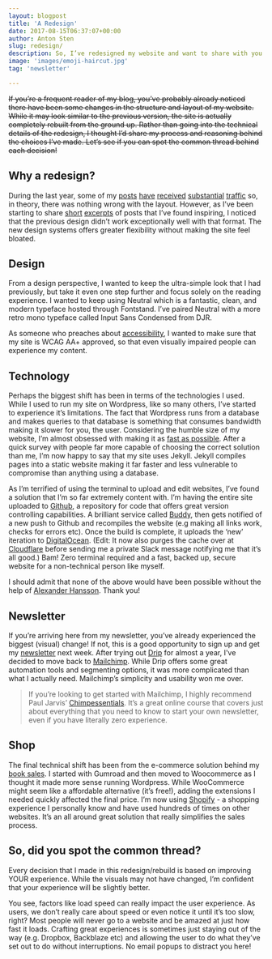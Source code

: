 ```yaml
---
layout: blogpost
title: 'A Redesign'
date: 2017-08-15T06:37:07+00:00
author: Anton Sten
slug: redesign/
description: So, I’ve redesigned my website and want to share with you why. Guess What? It has a lot to do with two letters… U and X.
image: 'images/emoji-haircut.jpg'
tag: 'newsletter'

---
```


~~If you’re a frequent reader of my blog, you’ve probably already noticed there have been some changes in the structure and layout of my website. While it may look similar to the previous version, the site is actually completely rebuilt from the ground up. Rather than going into the technical details of the redesign, I thought I’d share my process and reasoning behind the choices I’ve made. Let’s see if you can spot the common thread behind each decision!~~

## Why a redesign?

During the last year, some of my [posts](/truefans/) [have](/investingproducts/) [received](/better-uxdesigner/) [substantial](/future-ux-designer/) [traffic](/designers-write/) so, in theory, there was nothing wrong with the layout. However, as I’ve been starting to share [short](/design-quotes/) [excerpts](/enough/) of posts that I’ve found inspiring, I noticed that the previous design didn’t work exceptionally well with that format. The new design systems offers greater flexibility without making the site feel bloated.

## Design

From a design perspective, I wanted to keep the ultra-simple look that I had previously, but take it even one step further and focus solely on the reading experience. I wanted to keep using Neutral which is a fantastic, clean, and modern typeface hosted through Fontstand. I’ve paired Neutral with a more retro mono typeface called Input Sans Condensed from DJR.

As someone who preaches about [accessibility](/designing-for-accessibility/), I wanted to make sure that my site is WCAG AA+ approved, so that even visually impaired people can experience my content.

## Technology

Perhaps the biggest shift has been in terms of the technologies I used. While I used to run my site on Wordpress, like so many others, I’ve started to experience it’s limitations. The fact that Wordpress runs from a database and makes queries to that database is something that consumes bandwidth making it slower for you, the user. Considering the humble size of my website, I’m almost obsessed with making it as [fast as possible](/secret-feature/). After a quick survey with people far more capable of choosing the correct solution than me, I’m now happy to say that my site uses Jekyll. Jekyll compiles pages into a static website making it far faster and less vulnerable to compromise than anything using a database.

As I’m terrified of using the terminal to upload and edit websites, I’ve found a solution that I’m so far extremely content with. I’m having the entire site uploaded to [Github](https://github.com), a repository for code that offers great version controlling capabilities. A brilliant service called [Buddy](https://buddy.works), then gets notified of a new push to Github and recompiles the website (e.g making all links work, checks for errors etc). Once the build is complete, it uploads the ‘new’ iteration to [DigitalOcean](https://m.do.co/c/0461e4c13647). (Edit: It now also purges the cache over at [Cloudflare](https://cloudflare.com) before sending me a private Slack message notifying me that it’s all good.) Bam! Zero terminal required and a fast, backed up, secure website for a non-technical person like myself.

I should admit that none of the above would have been possible without the help of [Alexander Hansson](http://hnssn.se). Thank you!

## Newsletter

If you’re arriving here from my newsletter, you’ve already experienced the biggest (visual) change! If not, this is a good opportunity to sign up and get my [newsletter](/newsletter/) next week. After trying out [Drip](https://mbsy.co/cztnf) for almost a year, I've decided to move back to [Mailchimp](http://eepurl.com/bvIKNL). While Drip offers some great automation tools and segmenting options, it was more complicated than what I actually need. Mailchimp’s simplicity and usability won me over.

> If you’re looking to get started with Mailchimp, I highly recommend Paul Jarvis’ [Chimpessentials](https://chimpessentials.com/chimp/156/). It’s a great online course that covers just about everything that you need to know to start your own newsletter, even if you have literally zero experience.

## Shop

The final technical shift has been from the e-commerce solution behind my [book sales](/books/). I started with Gumroad and then moved to Woocommerce as I thought it made more sense running Wordpress. While WooCommerce might seem like a affordable alternative (it’s free!), adding the extensions I needed quickly affected the final price. I’m now using [Shopify](https://www.shopify.com) - a shopping experience I personally know and have used hundreds of times on other websites. It’s an all around great solution that really simplifies the sales process.

## So, did you spot the common thread?

Every decision that I made in this redesign/rebuild is based on improving YOUR experience. While the visuals may not have changed, I’m confident that your experience will be slightly better.

You see, factors like load speed can really impact the user experience. As users, we don’t really care about speed or even notice it until it’s too slow, right? Most people will never go to a website and be amazed at just how fast it loads. Crafting great experiences is sometimes just staying out of the way (e.g. Dropbox, Backblaze etc) and allowing the user to do what they’ve set out to do without interruptions. No email popups to distract you here!
